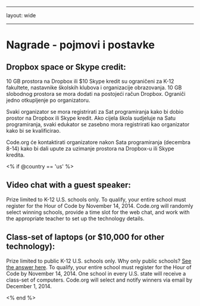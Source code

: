 * * *

layout: wide

* * *

# Nagrade - pojmovi i postavke

## Dropbox space or Skype credit:

10 GB prostora na Dropbox ili $10 Skype kredit su ograničeni za K-12 fakultete, nastavnike školskih klubova i organizacije obrazovanja. 10 GB slobodnog prostora se mora dodati na postojeći račun Dropbox. Ograniči jedno otkupljenje po organizatoru.

Svaki organizator se mora registrirati za Sat programiranja kako bi dobio prostor na Dropbox ili Skype kredit. Ako cijela škola sudjeluje na Satu programiranja, svaki edukator se zasebno mora registrirati kao organizator kako bi se kvalificirao.

Code.org će kontaktirati organizatore nakon Sata programiranja (decembra 8-14) kako bi dali upute za uzimanje prostora na Dropbox-u ili Skype kredita.

<% if @country == 'us' %>

## Video chat with a guest speaker:

Prize limited to K-12 U.S. schools only. To qualify, your entire school must register for the Hour of Code by November 14, 2014. Code.org will randomly select winning schools, provide a time slot for the web chat, and work with the appropriate teacher to set up the technology details.

## Class-set of laptops (or $10,000 for other technology):

Prize limited to public K-12 U.S. schools only. Why only public schools? [See the answer here](http://www.hourofcode.com/us#faq). To qualify, your entire school must register for the Hour of Code by November 14, 2014. One school in every U.S. state will receive a class-set of computers. Code.org will select and notify winners via email by December 1, 2014.

<% end %>